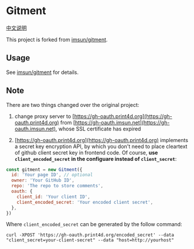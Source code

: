 # Gitment

[中文说明](README.zh_cn.md)

This project is forked from [imsun/gitment](https://github.com/imsun/gitment).

## Usage

See [imsun/gitment](https://github.com/imsun/gitment) for details.

## Note

There are two things changed over the original project:

1. change proxy server to [https://gh-oauth.print4d.org](https://gh-oauth.print4d.org) from [https://gh-oauth.imsun.net](https://gh-oauth.imsun.net), whose SSL certificate has expired

2. [https://gh-oauth.print4d.org](https://gh-oauth.print4d.org) implements a secret key encryption API, by which you don't need to place cleartext of github client secret key in frontend code. Of course, **use `client_encoded_secret` in the configuare instead of `client_secret`**:

```javascript
const gitment = new Gitment({
  id: 'Your page ID', // optional
  owner: 'Your GitHub ID',
  repo: 'The repo to store comments',
  oauth: {
    client_id: 'Your client ID',
    client_encoded_secret: 'Your encoded client secret',
  },
})
```

Where `client_encoded_secret` can be generated by the follow command:

```
curl -XPOST 'https://gh-oauth.print4d.org/encoded_secret' --data "client_secret=your-client-secret" --data "host=http://yourhost"
```
